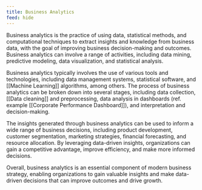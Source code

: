 ```yaml
---
title: Business Analytics
feed: hide
---
```

Business analytics is the practice of using data, statistical methods, and computational techniques to extract insights and knowledge from business data, with the goal of improving business decision-making and outcomes. Business analytics can involve a range of activities, including data mining, predictive modeling, data visualization, and statistical analysis.

Business analytics typically involves the use of various tools and technologies, including data management systems, statistical software, and [[Machine Learning]] algorithms, among others. The process of business analytics can be broken down into several stages, including data collection, [[Data cleaning]] and preprocessing, data analysis in dashboards (ref. example [[Corporate Performance Dashboard]]), and interpretation and decision-making.

The insights generated through business analytics can be used to inform a wide range of business decisions, including product development, customer segmentation, marketing strategies, financial forecasting, and resource allocation. By leveraging data-driven insights, organizations can gain a competitive advantage, improve efficiency, and make more informed decisions.

Overall, business analytics is an essential component of modern business strategy, enabling organizations to gain valuable insights and make data-driven decisions that can improve outcomes and drive growth.